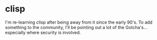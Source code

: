 # clisp
I'm re-learning clisp after being away from it since the early 90's. To add something to the community, I'll be pointing out a lot of the Gotcha's... especially where security is involved.
